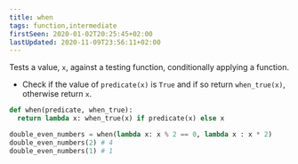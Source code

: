 ```yaml
---
title: when
tags: function,intermediate
firstSeen: 2020-01-02T20:25:45+02:00
lastUpdated: 2020-11-09T23:56:11+02:00
---
```


Tests a value, `x`, against a testing function, conditionally applying a function.

- Check if the value of `predicate(x)` is `True` and if so return `when_true(x)`, otherwise return `x`.

```py
def when(predicate, when_true):
  return lambda x: when_true(x) if predicate(x) else x
```

```py
double_even_numbers = when(lambda x: x % 2 == 0, lambda x : x * 2)
double_even_numbers(2) # 4
double_even_numbers(1) # 1
```
